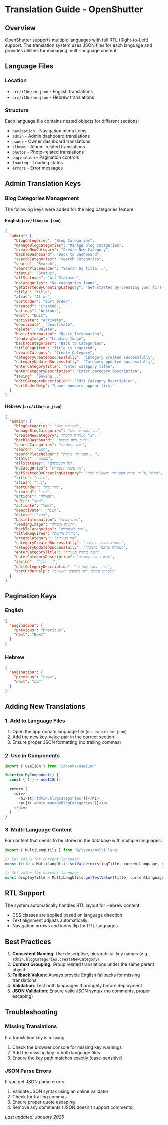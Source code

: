 # Translation Guide - OpenShutter

## Overview

OpenShutter supports multiple languages with full RTL (Right-to-Left) support. The translation system uses JSON files for each language and provides utilities for managing multi-language content.

## Language Files

### Location
- `src/i18n/en.json` - English translations
- `src/i18n/he.json` - Hebrew translations

### Structure
Each language file contains nested objects for different sections:
- `navigation` - Navigation menu items
- `admin` - Admin dashboard translations
- `owner` - Owner dashboard translations
- `albums` - Album-related translations
- `photos` - Photo-related translations
- `pagination` - Pagination controls
- `loading` - Loading states
- `errors` - Error messages

## Admin Translation Keys

### Blog Categories Management
The following keys were added for the blog categories feature:

#### English (`src/i18n/en.json`)
```json
{
  "admin": {
    "blogCategories": "Blog Categories",
    "manageBlogCategories": "Manage blog categories",
    "createNewCategory": "Create New Category",
    "backToDashboard": "Back to Dashboard",
    "searchCategories": "Search Categories",
    "search": "Search",
    "searchPlaceholder": "Search by title...",
    "status": "Status",
    "allStatuses": "All Statuses",
    "noCategories": "No categories found",
    "getStartedByCreatingCategory": "Get started by creating your first category",
    "title": "Title",
    "alias": "Alias",
    "sortOrder": "Sort Order",
    "created": "Created",
    "actions": "Actions",
    "edit": "Edit",
    "activate": "Activate",
    "deactivate": "Deactivate",
    "delete": "Delete",
    "basicInformation": "Basic Information",
    "leadingImage": "Leading Image",
    "backToCategories": "Back to Categories",
    "titleRequired": "Title is required",
    "createCategory": "Create Category",
    "categoryCreatedSuccessfully": "Category created successfully",
    "categoryUpdatedSuccessfully": "Category updated successfully",
    "enterCategoryTitle": "Enter category title",
    "enterCategoryDescription": "Enter category description",
    "saving": "Saving...",
    "editCategoryDescription": "Edit Category Description",
    "sortOrderHelp": "Lower numbers appear first"
  }
}
```

#### Hebrew (`src/i18n/he.json`)
```json
{
  "admin": {
    "blogCategories": "קטגוריות בלוג",
    "manageBlogCategories": "נהל קטגוריות בלוג",
    "createNewCategory": "צור קטגוריה חדשה",
    "backToDashboard": "חזור ללוח הבקרה",
    "searchCategories": "חפש קטגוריות",
    "search": "חפש",
    "searchPlaceholder": "חפש לפי כותרת...",
    "status": "סטטוס",
    "allStatuses": "כל הסטטוסים",
    "noCategories": "לא נמצאו קטגוריות",
    "getStartedByCreatingCategory": "התחל על ידי יצירת הקטגוריה הראשונה שלך",
    "title": "כותרת",
    "alias": "כינוי",
    "sortOrder": "סדר מיון",
    "created": "נוצר",
    "actions": "פעולות",
    "edit": "ערוך",
    "activate": "הפעל",
    "deactivate": "השבת",
    "delete": "מחק",
    "basicInformation": "מידע בסיסי",
    "leadingImage": "תמונה מובילה",
    "backToCategories": "חזור לקטגוריות",
    "titleRequired": "כותרת נדרשת",
    "createCategory": "צור קטגוריה",
    "categoryCreatedSuccessfully": "קטגוריה נוצרה בהצלחה",
    "categoryUpdatedSuccessfully": "קטגוריה עודכנה בהצלחה",
    "enterCategoryTitle": "הכנס כותרת קטגוריה",
    "enterCategoryDescription": "הכנס תיאור קטגוריה",
    "saving": "שומר...",
    "editCategoryDescription": "ערוך תיאור קטגוריה",
    "sortOrderHelp": "מספרים נמוכים יותר מופיעים ראשונים"
  }
}
```

## Pagination Keys

### English
```json
{
  "pagination": {
    "previous": "Previous",
    "next": "Next"
  }
}
```

### Hebrew
```json
{
  "pagination": {
    "previous": "הקודם",
    "next": "הבא"
  }
}
```

## Adding New Translations

### 1. Add to Language Files
1. Open the appropriate language file (`en.json` or `he.json`)
2. Add the new key-value pair in the correct section
3. Ensure proper JSON formatting (no trailing commas)

### 2. Use in Components
```typescript
import { useI18n } from '@/hooks/useI18n'

function MyComponent() {
  const { t } = useI18n()
  
  return (
    <div>
      <h1>{t('admin.blogCategories')}</h1>
      <p>{t('admin.manageBlogCategories')}</p>
    </div>
  )
}
```

### 3. Multi-Language Content
For content that needs to be stored in the database with multiple languages:

```typescript
import { MultiLangUtils } from '@/types/multi-lang'

// Set value for current language
const title = MultiLangUtils.setValue(existingTitle, currentLanguage, newValue)

// Get value for current language
const displayTitle = MultiLangUtils.getTextValue(title, currentLanguage)
```

## RTL Support

The system automatically handles RTL layout for Hebrew content:
- CSS classes are applied based on language direction
- Text alignment adjusts automatically
- Navigation arrows and icons flip for RTL languages

## Best Practices

1. **Consistent Naming**: Use descriptive, hierarchical key names (e.g., `admin.blogCategories.createNewCategory`)
2. **Context Grouping**: Group related translations under the same parent object
3. **Fallback Values**: Always provide English fallbacks for missing translations
4. **Validation**: Test both languages thoroughly before deployment
5. **JSON Validation**: Ensure valid JSON syntax (no comments, proper escaping)

## Troubleshooting

### Missing Translations
If a translation key is missing:
1. Check the browser console for missing key warnings
2. Add the missing key to both language files
3. Ensure the key path matches exactly (case-sensitive)

### JSON Parse Errors
If you get JSON parse errors:
1. Validate JSON syntax using an online validator
2. Check for trailing commas
3. Ensure proper quote escaping
4. Remove any comments (JSON doesn't support comments)

*Last updated: January 2025*
